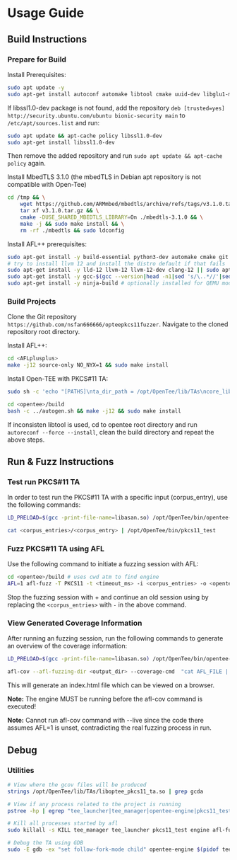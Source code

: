 # Usage Guide

## Build Instructions

### Prepare for Build

Install Prerequisites:

```bash
sudo apt update -y
sudo apt-get install autoconf automake libtool cmake uuid-dev libglu1-mesa-dev libelf-dev mesa-common-dev build-essential wget git pkg-config libfuse-dev libssl1.0-dev
```

If libssl1.0-dev package is not found, add the repository ```deb [trusted=yes] http://security.ubuntu.com/ubuntu bionic-security main``` to ```/etc/apt/sources.list``` and run:

```bash
sudo apt update && apt-cache policy libssl1.0-dev
sudo apt-get install libssl1.0-dev
```

Then remove the added repository and run ```sudo apt update && apt-cache policy``` again. 

Install MbedTLS 3.1.0 (the mbedTLS in Debian apt repository is not compatible with Open-Tee)

```bash
cd /tmp && \
	wget https://github.com/ARMmbed/mbedtls/archive/refs/tags/v3.1.0.tar.gz && \
    tar xf v3.1.0.tar.gz && \
    cmake -DUSE_SHARED_MBEDTLS_LIBRARY=On ./mbedtls-3.1.0 && \
    make -j && sudo make install && \
    rm -rf ./mbedtls && sudo ldconfig
```

Install AFL++ prerequisites:

```bash
sudo apt-get install -y build-essential python3-dev automake cmake git flex bison libglib2.0-dev libpixman-1-dev python3-setuptools cargo libgtk-3-dev
# try to install llvm 12 and install the distro default if that fails
sudo apt-get install -y lld-12 llvm-12 llvm-12-dev clang-12 || sudo apt-get install -y lld llvm llvm-dev clang
sudo apt-get install -y gcc-$(gcc --version|head -n1|sed 's/\..*//'|sed 's/.* //')-plugin-dev libstdc++-$(gcc --version|head -n1|sed 's/\..*//'|sed 's/.* //')-dev
sudo apt-get install -y ninja-build # optionally installed for QEMU mode
```

### Build Projects

Clone the Git repository `https://github.com/nsfan666666/opteepkcs11fuzzer`. Navigate to the cloned repository root directory.

Install AFL++:

```bash
cd <AFLplusplus>
make -j12 source-only NO_NYX=1 && sudo make install
```

Install Open-TEE with PKCS#11 TA:

```bash
sudo sh -c 'echo "[PATHS]\nta_dir_path = /opt/OpenTee/lib/TAs\ncore_lib_path = /opt/OpenTee/lib\nopentee_bin = /opt/OpenTee/bin/opentee-engine\nsubprocess_manager = libManagerApi.so\nsubprocess_launcher = libLauncherApi.so" > /etc/opentee.conf'

cd <opentee>/build
bash -c ../autogen.sh && make -j12 && sudo make install 
```

If inconsisten libtool is used, cd to opentee root directory and run ```autoreconf --force --install```, clean the build directory and repeat the above steps.

## Run & Fuzz Instructions

### Test run PKCS#11 TA

In order to test run the PKCS#11 TA with a specific input (corpus_entry), use the following commands: 

```bash
LD_PRELOAD=$(gcc -print-file-name=libasan.so) /opt/OpenTee/bin/opentee-engine -f 

cat <corpus_entries>/<corpus_entry> | /opt/OpenTee/bin/pkcs11_test 
```

### Fuzz PKCS#11 TA using AFL

Use the following command to initiate a fuzzing session with AFL:

```bash
cd <opentee>/build # uses cwd atm to find engine
AFL=1 afl-fuzz -T PKCS11 -t <timeout_ms> -i <corpus_entries> -o <opentee>/out -- /opt/OpenTee/bin/pkcs11_test
```

Stop the fuzzing session with <CTRL>+<C> and continue an old session using by replacing the `<corpus_entries>` with `-` in the above command.

### View Generated Coverage Information

After running an fuzzing session, run the following commands to generate an overview of the coverage information:

```bash
LD_PRELOAD=$(gcc -print-file-name=libasan.so) /opt/OpenTee/bin/opentee-engine -f

afl-cov --afl-fuzzing-dir <output_dir> --coverage-cmd  "cat AFL_FILE | LD_PRELOAD=$(gcc -print-file-name=libasan.so) /opt/OpenTee/bin/pkcs11_test" --code-dir <opentee> --overwrite
```

This will generate an index.html file which can be viewed on a browser. 

**Note:** The engine MUST be running before the afl-cov command is executed!

**Note:** Cannot run afl-cov command with --live since the code there assumes AFL=1 is unset, contradicting the real fuzzing process in run.


## Debug

### Utilities

```bash
# View where the gcov files will be produced
strings /opt/OpenTee/lib/TAs/liboptee_pkcs11_ta.so | grep gcda 

# View if any process related to the project is running
pstree -hp | egrep "tee_launcher|tee_manager|opentee-engine|pkcs11_test" 

# Kill all processes started by afl
sudo killall -s KILL tee_manager tee_launcher pkcs11_test engine afl-fuzz opentee-engine

# Debug the TA using GDB
sudo -E gdb -ex "set follow-fork-mode child" opentee-engine $(pidof tee_launcher)
```

